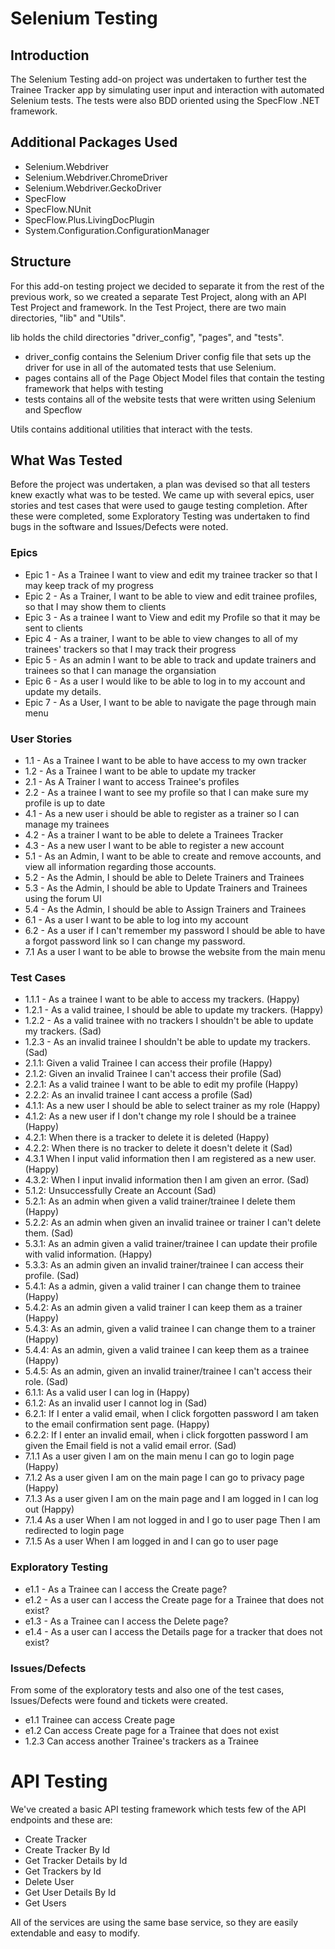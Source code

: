 # Selenium Testing

## Introduction

The Selenium Testing add-on project was undertaken to further test the Trainee Tracker app by simulating user input and interaction with automated Selenium tests. The tests were also BDD oriented using the SpecFlow .NET framework.

## Additional Packages Used

- Selenium.Webdriver
- Selenium.Webdriver.ChromeDriver
- Selenium.Webdriver.GeckoDriver
- SpecFlow
- SpecFlow.NUnit
- SpecFlow.Plus.LivingDocPlugin
- System.Configuration.ConfigurationManager

## Structure

For this add-on testing project we decided to separate it from the rest of the previous work, so we created a separate Test Project, along with an API Test Project and framework. In the Test Project, there are two main directories, "lib" and "Utils".

lib holds the child directories "driver_config", "pages", and "tests".

- driver_config contains the Selenium Driver config file that sets up the driver for use in all of the automated tests that use Selenium.
- pages contains all of the Page Object Model files that contain the testing framework that helps with testing
- tests contains all of the website tests that were written using Selenium and Specflow

Utils contains additional utilities that interact with the tests.

## What Was Tested

Before the project was undertaken, a plan was devised so that all testers knew exactly what was to be tested. We came up with several epics, user stories and test cases that were used to gauge testing completion. After these were completed, some Exploratory Testing was undertaken to find bugs in the software and Issues/Defects were noted.

### Epics

- Epic 1 - As a Trainee I want to view and edit my trainee tracker so that I may keep track of my progress
- Epic 2 - As a Trainer, I want to be able to view and edit trainee profiles, so that I may show them to clients
- Epic 3 - As a trainee I want to View and edit my Profile so that it may be sent to clients
- Epic 4 - As a trainer, I want to be able to view changes to all of my trainees' trackers so that I may track their progress
- Epic 5 - As an admin I want to be able to track and update trainers and trainees so that I can manage the organsiation
- Epic 6 - As a user I would like to be able to log in to my account and update my details.
- Epic 7 - As a User, I want to be able to navigate the page through main menu

### User Stories

- 1.1 - As a Trainee I want to be able to have access to my own tracker
- 1.2 - As a Trainee I want to be able to update my tracker
- 2.1 - As A Trainer I want to access Trainee's profiles
- 2.2 - As a trainee I want to see my profile so that I can make sure my profile is up to date
- 4.1 - As a new user i should be able to register as a trainer so I can manage my trainees
- 4.2 - As a trainer I want to be able to delete a Trainees Tracker
- 4.3 - As a new user I want to be able to register a new account
- 5.1 - As an Admin, I want to be able to create and remove accounts, and view all information regarding those accounts.
- 5.2 - As the Admin, I should be able to Delete Trainers and Trainees
- 5.3 - As the Admin, I should be able to Update Trainers and Trainees using the forum UI
- 5.4 - As the Admin, I should be able to Assign Trainers and Trainees
- 6.1 - As a user I want to be able to log into my account
- 6.2 - As a user if I can't remember my password I should be able to have a forgot password link so I can change my password.
- 7.1 As a user I want to be able to browse the website from the main menu

### Test Cases

- 1.1.1 - As a trainee I want to be able to access my trackers. (Happy)
- 1.2.1 - As a valid trainee, I should be able to update my trackers. (Happy)
- 1.2.2 - As a valid trainee with no trackers I shouldn't be able to update my trackers. (Sad)
- 1.2.3 - As an invalid trainee I shouldn't be able to update my trackers. (Sad)
- 2.1.1: Given a valid Trainee I can access their profile (Happy)
- 2.1.2: Given an invalid Trainee I can't access their profile (Sad)
- 2.2.1: As a valid trainee I want to be able to edit my profile (Happy)
- 2.2.2: As an invalid trainee I cant access a profile (Sad)
- 4.1.1: As a new user I should be able to select trainer as my role (Happy)
- 4.1.2: As a new user if I don't change my role I should be a trainee (Happy)
- 4.2.1: When there is a tracker to delete it is deleted (Happy)
- 4.2.2: When there is no tracker to delete it doesn't delete it (Sad)
- 4.3.1 When I input valid information then I am registered as a new user. (Happy)
- 4.3.2: When I input invalid information then I am given an error. (Sad)
- 5.1.2: Unsuccessfully Create an Account  (Sad)
- 5.2.1: As an admin when given a valid trainer/trainee I delete them (Happy)
- 5.2.2: As an admin when given an invalid trainee or trainer I can't delete them. (Sad)
- 5.3.1: As an admin given a valid trainer/trainee I can update their profile with valid information. (Happy)
- 5.3.3: As an admin given an invalid trainer/trainee I can access their profile. (Sad)
- 5.4.1:  As a admin, given a valid trainer I can change them to trainee (Happy)
- 5.4.2: As an admin given a valid trainer I can keep them as a trainer (Happy)
- 5.4.3: As an admin, given a valid trainee I can change them to a trainer (Happy)
- 5.4.4:  As an admin, given a valid trainee I can keep them as a trainee (Happy)
- 5.4.5: As an admin, given an invalid trainer/trainee I can't access their role. (Sad)
- 6.1.1: As a valid user I can log in (Happy)
- 6.1.2:  As an invalid user I cannot log in (Sad)
- 6.2.1: If I enter a valid email, when I click forgotten password I am taken to the email confirmation sent page. (Happy)
- 6.2.2: If I enter an invalid email, when i click forgotten password I am given the Email field is not a valid email error. (Sad)
- 7.1.1 As a user given I am on the main menu I can go to login page (Happy)
- 7.1.2 As a user given I am on the main page I can go to privacy page (Happy)
- 7.1.3 As a user given I am on the main page and I am logged in I can log out (Happy)
- 7.1.4 As a user When I am not logged in and I go to user page Then I am redirected to login page
- 7.1.5 As a user When I am logged in and I can go to user page

### Exploratory Testing

- e1.1 - As a Trainee can I access the Create page?
- e1.2 - As a user can I access the Create page for a Trainee that does not exist?
- e1.3 - As a Trainee can I access the Delete page?
- e1.4 - As a user can I access the Details page for a tracker that does not exist?

### Issues/Defects

From some of the exploratory tests and also one of the test cases, Issues/Defects were found and tickets were created.

- e1.1 Trainee can access Create page
- e1.2 Can access Create page for a Trainee that does not exist
- 1.2.3 Can access another Trainee's trackers as a Trainee

# API Testing

We've created a basic API testing framework which tests few of the API endpoints and these are:

- Create Tracker
- Create Tracker By Id
- Get Tracker Details by Id
- Get Trackers by Id
- Delete User
- Get User Details By Id
- Get Users

All of the services are using the same base service, so they are easily extendable and easy to modify.

